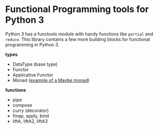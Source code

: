 # Functional Programming tools for Python 3

Python 3 has a functools module with handy functions like `partial` and `reduce`. This library contains a few more building blocks for functional programming in Python 3.

**types**

* DataType (base type)
* Functor
* Applicative Functor
* Monad ([example of a Maybe monad](Maybe.md))

**functions**

* pipe
* compose
* curry (decorator)
* fmap, apply, bind
* liftA, liftA2, liftA3
